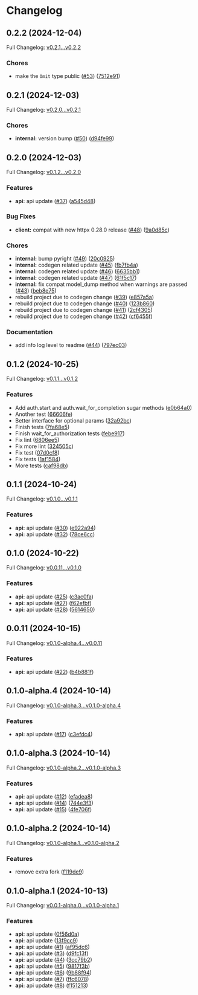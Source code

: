 # Changelog

## 0.2.2 (2024-12-04)

Full Changelog: [v0.2.1...v0.2.2](https://github.com/ArcadeAI/arcade-py/compare/v0.2.1...v0.2.2)

### Chores

* make the `Omit` type public ([#53](https://github.com/ArcadeAI/arcade-py/issues/53)) ([7512e91](https://github.com/ArcadeAI/arcade-py/commit/7512e91d0b797c51ca13e53f30029ac865075c1f))

## 0.2.1 (2024-12-03)

Full Changelog: [v0.2.0...v0.2.1](https://github.com/ArcadeAI/arcade-py/compare/v0.2.0...v0.2.1)

### Chores

* **internal:** version bump ([#50](https://github.com/ArcadeAI/arcade-py/issues/50)) ([d94fe99](https://github.com/ArcadeAI/arcade-py/commit/d94fe997bb6400377c4bfeec62abc68b5b233e7d))

## 0.2.0 (2024-12-03)

Full Changelog: [v0.1.2...v0.2.0](https://github.com/ArcadeAI/arcade-py/compare/v0.1.2...v0.2.0)

### Features

* **api:** api update ([#37](https://github.com/ArcadeAI/arcade-py/issues/37)) ([a545d48](https://github.com/ArcadeAI/arcade-py/commit/a545d485f3107c4888b00b83aab46274228b280e))


### Bug Fixes

* **client:** compat with new httpx 0.28.0 release ([#48](https://github.com/ArcadeAI/arcade-py/issues/48)) ([9a0d85c](https://github.com/ArcadeAI/arcade-py/commit/9a0d85c818da37d12bc43104d90d1391b5ef674e))


### Chores

* **internal:** bump pyright ([#49](https://github.com/ArcadeAI/arcade-py/issues/49)) ([20c0925](https://github.com/ArcadeAI/arcade-py/commit/20c09258f485f11f70193dff5de8e89b04d708d6))
* **internal:** codegen related update ([#45](https://github.com/ArcadeAI/arcade-py/issues/45)) ([fb7fb4a](https://github.com/ArcadeAI/arcade-py/commit/fb7fb4ab4a45b8aa3ca42549c2624707605469b0))
* **internal:** codegen related update ([#46](https://github.com/ArcadeAI/arcade-py/issues/46)) ([6635bb1](https://github.com/ArcadeAI/arcade-py/commit/6635bb1d53d4de227d755e629236d4104d9fe85b))
* **internal:** codegen related update ([#47](https://github.com/ArcadeAI/arcade-py/issues/47)) ([61f5c17](https://github.com/ArcadeAI/arcade-py/commit/61f5c173c0792b434d2e32bb6d64be636e703355))
* **internal:** fix compat model_dump method when warnings are passed ([#43](https://github.com/ArcadeAI/arcade-py/issues/43)) ([beb8e75](https://github.com/ArcadeAI/arcade-py/commit/beb8e753294222ccbd571643ff8bf70764286744))
* rebuild project due to codegen change ([#39](https://github.com/ArcadeAI/arcade-py/issues/39)) ([e857a5a](https://github.com/ArcadeAI/arcade-py/commit/e857a5a5de9481ada4e3018399733dbc8e679518))
* rebuild project due to codegen change ([#40](https://github.com/ArcadeAI/arcade-py/issues/40)) ([123b860](https://github.com/ArcadeAI/arcade-py/commit/123b860daf2f73571dec28e4b12aab6f032e3273))
* rebuild project due to codegen change ([#41](https://github.com/ArcadeAI/arcade-py/issues/41)) ([2cf4305](https://github.com/ArcadeAI/arcade-py/commit/2cf4305f199b555c35a907bb85daf8f9f5faad5f))
* rebuild project due to codegen change ([#42](https://github.com/ArcadeAI/arcade-py/issues/42)) ([cf6455f](https://github.com/ArcadeAI/arcade-py/commit/cf6455f62312f38917c58c4f3d8dc642f92eb074))


### Documentation

* add info log level to readme ([#44](https://github.com/ArcadeAI/arcade-py/issues/44)) ([797ec03](https://github.com/ArcadeAI/arcade-py/commit/797ec036040a3afaaf65989ca0513720bbc7db36))

## 0.1.2 (2024-10-25)

Full Changelog: [v0.1.1...v0.1.2](https://github.com/ArcadeAI/arcade-py/compare/v0.1.1...v0.1.2)

### Features

* Add auth.start and auth.wait_for_completion sugar methods ([e0b64a0](https://github.com/ArcadeAI/arcade-py/commit/e0b64a081ae91e8a560460ced6fe1e0010333987))
* Another test ([66606fe](https://github.com/ArcadeAI/arcade-py/commit/66606fe18b46808997f48c46336aaf6cbbad4165))
* Better interface for optional params ([32a92bc](https://github.com/ArcadeAI/arcade-py/commit/32a92bc92611a09078db8ed3c99e884fa8e72ba9))
* Finish tests ([7fa68e5](https://github.com/ArcadeAI/arcade-py/commit/7fa68e5bac09a5404f201d89141876d5d0de9562))
* Finish wait_for_authorization tests ([febe917](https://github.com/ArcadeAI/arcade-py/commit/febe917faa6b5ea18393cf48b21b7feeee9bfd31))
* Fix lint ([6806ee5](https://github.com/ArcadeAI/arcade-py/commit/6806ee5957042c292b80fbf7867f2bb275f8a004))
* Fix more lint ([324505c](https://github.com/ArcadeAI/arcade-py/commit/324505c86e54e7cfb95bcf6e72e881c291488c9b))
* Fix test ([07d0cf8](https://github.com/ArcadeAI/arcade-py/commit/07d0cf8eee6d1aa527fb793bb09efacadbcfa7d2))
* Fix tests ([1af1584](https://github.com/ArcadeAI/arcade-py/commit/1af15848b3fdc758818d1a7fcd692d8df68913cb))
* More tests ([caf98db](https://github.com/ArcadeAI/arcade-py/commit/caf98dbe69addd8b1edf3f68b2e06c8407d3fff6))

## 0.1.1 (2024-10-24)

Full Changelog: [v0.1.0...v0.1.1](https://github.com/ArcadeAI/arcade-py/compare/v0.1.0...v0.1.1)

### Features

* **api:** api update ([#30](https://github.com/ArcadeAI/arcade-py/issues/30)) ([e922a94](https://github.com/ArcadeAI/arcade-py/commit/e922a9459c72d139ab4d7519abcd016d3146bd57))
* **api:** api update ([#32](https://github.com/ArcadeAI/arcade-py/issues/32)) ([78ce6cc](https://github.com/ArcadeAI/arcade-py/commit/78ce6cc0278cac884d0e15d75f681097fa5ddedc))

## 0.1.0 (2024-10-22)

Full Changelog: [v0.0.11...v0.1.0](https://github.com/ArcadeAI/arcade-py/compare/v0.0.11...v0.1.0)

### Features

* **api:** api update ([#25](https://github.com/ArcadeAI/arcade-py/issues/25)) ([c3ac0fa](https://github.com/ArcadeAI/arcade-py/commit/c3ac0fad62cf13e01f483448132d196f45f218af))
* **api:** api update ([#27](https://github.com/ArcadeAI/arcade-py/issues/27)) ([f62efbf](https://github.com/ArcadeAI/arcade-py/commit/f62efbf57628d3d9b6e2734aec1c8028e21e54b4))
* **api:** api update ([#28](https://github.com/ArcadeAI/arcade-py/issues/28)) ([5614650](https://github.com/ArcadeAI/arcade-py/commit/561465067e08077515f5e5cb361d8d09b0f7ead9))

## 0.0.11 (2024-10-15)

Full Changelog: [v0.1.0-alpha.4...v0.0.11](https://github.com/ArcadeAI/arcade-py/compare/v0.1.0-alpha.4...v0.0.11)

### Features

* **api:** api update ([#22](https://github.com/ArcadeAI/arcade-py/issues/22)) ([b4b881f](https://github.com/ArcadeAI/arcade-py/commit/b4b881fb496169501ca80a175f088780c6f4930f))

## 0.1.0-alpha.4 (2024-10-14)

Full Changelog: [v0.1.0-alpha.3...v0.1.0-alpha.4](https://github.com/ArcadeAI/arcade-py/compare/v0.1.0-alpha.3...v0.1.0-alpha.4)

### Features

* **api:** api update ([#17](https://github.com/ArcadeAI/arcade-py/issues/17)) ([c3efdc4](https://github.com/ArcadeAI/arcade-py/commit/c3efdc4cbfa3eb9e6bdd173c28ea02701ed02598))

## 0.1.0-alpha.3 (2024-10-14)

Full Changelog: [v0.1.0-alpha.2...v0.1.0-alpha.3](https://github.com/ArcadeAI/arcade-py/compare/v0.1.0-alpha.2...v0.1.0-alpha.3)

### Features

* **api:** api update ([#12](https://github.com/ArcadeAI/arcade-py/issues/12)) ([efadea8](https://github.com/ArcadeAI/arcade-py/commit/efadea87ab3842f65b9a042ad00019285199c8ba))
* **api:** api update ([#14](https://github.com/ArcadeAI/arcade-py/issues/14)) ([744e3f3](https://github.com/ArcadeAI/arcade-py/commit/744e3f3ec16f28155847fe0f195ef5b8e620859f))
* **api:** api update ([#15](https://github.com/ArcadeAI/arcade-py/issues/15)) ([4fe706f](https://github.com/ArcadeAI/arcade-py/commit/4fe706f3fb67ea7ec08e0410be1fc42f822d7f45))

## 0.1.0-alpha.2 (2024-10-14)

Full Changelog: [v0.1.0-alpha.1...v0.1.0-alpha.2](https://github.com/ArcadeAI/arcade-py/compare/v0.1.0-alpha.1...v0.1.0-alpha.2)

### Features

* remove extra fork ([f119de9](https://github.com/ArcadeAI/arcade-py/commit/f119de9e96630d4e98e7f0b9167ff950114b0b81))

## 0.1.0-alpha.1 (2024-10-13)

Full Changelog: [v0.0.1-alpha.0...v0.1.0-alpha.1](https://github.com/ArcadeAI/arcade-py/compare/v0.0.1-alpha.0...v0.1.0-alpha.1)

### Features

* **api:** api update ([0f56d0a](https://github.com/ArcadeAI/arcade-py/commit/0f56d0afea70f6d778ab4778370926b0dc1a0158))
* **api:** api update ([13f9cc9](https://github.com/ArcadeAI/arcade-py/commit/13f9cc9c8bb3f9050f64f03f61d7f079052d4ffe))
* **api:** api update ([#1](https://github.com/ArcadeAI/arcade-py/issues/1)) ([af95dc6](https://github.com/ArcadeAI/arcade-py/commit/af95dc67b673b1562dc7aacd8acf4cdfb233f2c7))
* **api:** api update ([#3](https://github.com/ArcadeAI/arcade-py/issues/3)) ([d9fc13f](https://github.com/ArcadeAI/arcade-py/commit/d9fc13f43e09e7aab1df172355f2dc514bb02ca6))
* **api:** api update ([#4](https://github.com/ArcadeAI/arcade-py/issues/4)) ([3cc79b2](https://github.com/ArcadeAI/arcade-py/commit/3cc79b24ad5c0b1bb4787d6ce6fb65bb4cf62318))
* **api:** api update ([#5](https://github.com/ArcadeAI/arcade-py/issues/5)) ([9817f3b](https://github.com/ArcadeAI/arcade-py/commit/9817f3b0ecddd33fa73c4f47bcb68fa72e703ad4))
* **api:** api update ([#6](https://github.com/ArcadeAI/arcade-py/issues/6)) ([9b88f94](https://github.com/ArcadeAI/arcade-py/commit/9b88f9494d18f3e07f8fb3f5413bcd49277472e7))
* **api:** api update ([#7](https://github.com/ArcadeAI/arcade-py/issues/7)) ([ffc6078](https://github.com/ArcadeAI/arcade-py/commit/ffc60781dfd6567ed1a64961cdc728fb87f467a4))
* **api:** api update ([#8](https://github.com/ArcadeAI/arcade-py/issues/8)) ([f151213](https://github.com/ArcadeAI/arcade-py/commit/f15121316e4a4daa4a13c8b1b3dad6af68f3aa09))
